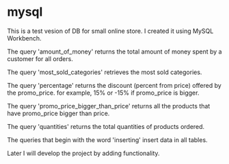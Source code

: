 # mysql

This is a test vesion of DB for small online store. I created it using MySQL Workbench.

The query 'amount_of_money' returns the total amount of money spent by a customer for all orders.

The query 'most_sold_categories' retrieves the most sold categories.

The query 'percentage' returns the discount (percent from price) offered by the promo_price. for example, 15% or -15% if promo_price is bigger.

The query 'promo_price_bigger_than_price' returns all the products that have promo_price bigger than price.

The query 'quantities' returns the total quantities of products ordered.

The queries that begin with the word 'inserting' insert data in all tables.

Later I will develop the project by adding functionality.
